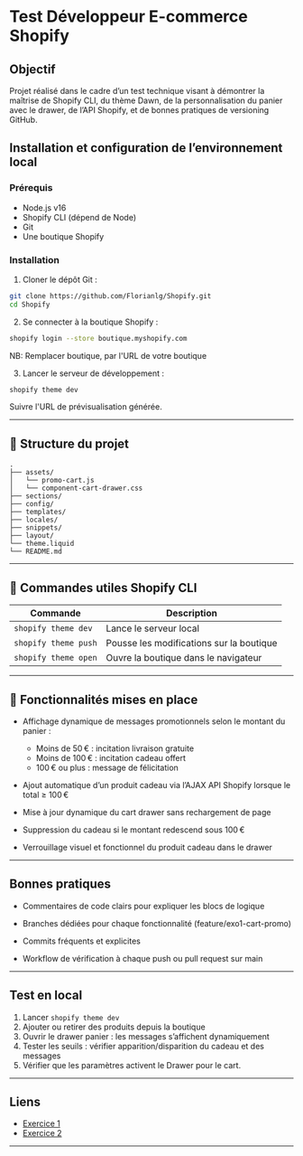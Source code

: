 # Test Développeur E-commerce Shopify

## Objectif

Projet réalisé dans le cadre d’un test technique visant à démontrer la maîtrise de Shopify CLI, du thème Dawn, de la personnalisation du panier avec le drawer, de l’API Shopify, et de bonnes pratiques de versioning GitHub.

## Installation et configuration de l’environnement local

### Prérequis

- Node.js v16
- Shopify CLI (dépend de Node)
- Git
- Une boutique Shopify

### Installation

1. Cloner le dépôt Git :

```bash
git clone https://github.com/Florianlg/Shopify.git
cd Shopify
```

2. Se connecter à la boutique Shopify :

```bash
shopify login --store boutique.myshopify.com
```

NB: Remplacer boutique, par l'URL de votre boutique

3. Lancer le serveur de développement :

```bash
shopify theme dev
```

Suivre l'URL de prévisualisation générée.

---

## 📁 Structure du projet

```
.
├── assets/
│   └── promo-cart.js
│   └── component-cart-drawer.css
├── sections/
├── config/
├── templates/
├── locales/
├── snippets/
├── layout/
└── theme.liquid
└── README.md
```

---

## 🔧 Commandes utiles Shopify CLI

| Commande             | Description                              |
| -------------------- | ---------------------------------------- |
| `shopify theme dev`  | Lance le serveur local                   |
| `shopify theme push` | Pousse les modifications sur la boutique |
| `shopify theme open` | Ouvre la boutique dans le navigateur     |

---

## 🔹 Fonctionnalités mises en place

- Affichage dynamique de messages promotionnels selon le montant du panier :

  - Moins de 50 € : incitation livraison gratuite
  - Moins de 100 € : incitation cadeau offert
  - 100 € ou plus : message de félicitation

- Ajout automatique d’un produit cadeau via l’AJAX API Shopify lorsque le total ≥ 100 €

- Mise à jour dynamique du cart drawer sans rechargement de page

- Suppression du cadeau si le montant redescend sous 100 €

- Verrouillage visuel et fonctionnel du produit cadeau dans le drawer

---

## Bonnes pratiques

- Commentaires de code clairs pour expliquer les blocs de logique

- Branches dédiées pour chaque fonctionnalité (feature/exo1-cart-promo)

- Commits fréquents et explicites

- Workflow de vérification à chaque push ou pull request sur main

---

## Test en local

1. Lancer `shopify theme dev`
2. Ajouter ou retirer des produits depuis la boutique
3. Ouvrir le drawer panier : les messages s’affichent dynamiquement
4. Tester les seuils : vérifier apparition/disparition du cadeau et des messages
5. Vérifier que les paramètres activent le Drawer pour le cart.

---

## Liens

- [Exercice 1](./documentations/Exo%201/README.md)
- [Exercice 2](./documentations/Exo%202/Flow_Configuration.md)

---
